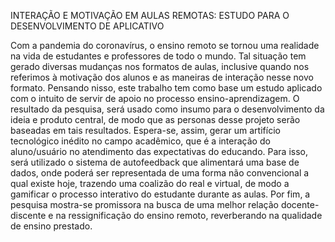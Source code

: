 INTERAÇÃO E MOTIVAÇÃO EM AULAS REMOTAS: ESTUDO PARA O DESENVOLVIMENTO DE APLICATIVO

Com a pandemia do coronavírus, o ensino remoto se tornou uma realidade na vida de estudantes e professores de todo o mundo. 
Tal situação tem gerado diversas mudanças nos formatos de aulas, inclusive quando nos referimos à motivação dos alunos e as maneiras de interação nesse novo formato.
Pensando nisso, este trabalho tem como base um estudo aplicado com o intuito de servir de apoio no processo ensino-aprendizagem. 
O resultado da pesquisa, será usado como insumo para o desenvolvimento da ideia e produto central, de modo que as personas desse projeto 
serão baseadas em tais resultados. Espera-se, assim, gerar um artifício tecnológico inédito no campo acadêmico, que é a interação do aluno/usuário 
no atendimento das expectativas do educando. Para isso, será utilizado o sistema de autofeedback que alimentará uma base de dados, 
onde poderá ser representada de uma forma não convencional a qual existe hoje, trazendo uma coalizão do real e virtual, 
de modo a gamificar o processo interativo do estudante durante as aulas. Por fim, a pesquisa mostra-se promissora na busca de uma melhor 
relação docente-discente e na ressignificação do ensino remoto, reverberando na qualidade de ensino prestado.
